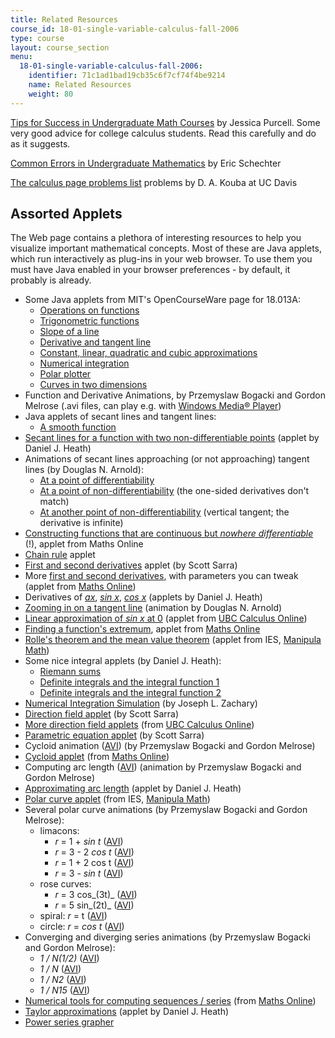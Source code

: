 ```yaml
---
title: Related Resources
course_id: 18-01-single-variable-calculus-fall-2006
type: course
layout: course_section
menu:
  18-01-single-variable-calculus-fall-2006:
    identifier: 71c1ad1bad19cb35c6f7cf74f4be9214
    name: Related Resources
    weight: 80
---
```


[Tips for Success in Undergraduate Math Courses](http://www.stanford.edu/class/math41/jasp.html) by Jessica Purcell. Some very good advice for college calculus students. Read this carefully and do as it suggests.

[Common Errors in Undergraduate Mathematics](http://www.math.vanderbilt.edu/~schectex/commerrs/) by Eric Schechter

[The calculus page problems list](http://www.math.ucdavis.edu/~kouba/ProblemsList.html) problems by D. A. Kouba at UC Davis

Assorted Applets
----------------

The Web page contains a plethora of interesting resources to help you visualize important mathematical concepts. Most of these are Java applets, which run interactively as plug-ins in your web browser. To use them you must have Java enabled in your browser preferences - by default, it probably is already.

*   Some Java applets from MIT's OpenCourseWare page for 18.013A:
    *   [Operations on functions](/ans7870/18/18.013a/textbook/HTML/tools/tools01.html)
    *   [Trigonometric functions](/ans7870/18/18.013a/textbook/HTML/tools/tools02.html)
    *   [Slope of a line](/ans7870/18/18.013a/textbook/HTML/tools/tools03.html)
    *   [Derivative and tangent line](/ans7870/18/18.013a/textbook/HTML/tools/tools04.html)
    *   [Constant, linear, quadratic and cubic approximations](/ans7870/18/18.013a/textbook/HTML/tools/tools05.html)
    *   [Numerical integration](/ans7870/18/18.013a/textbook/HTML/tools/tools07.html)
    *   [Polar plotter](/ans7870/18/18.013a/textbook/HTML/tools/tools16.html)
    *   [Curves in two dimensions](/ans7870/18/18.013a/textbook/HTML/tools/tools17.html)
*   Function and Derivative Animations, by Przemyslaw Bogacki and Gordon Melrose (.avi files, can play e.g. with [Windows Media® Player](http://www.microsoft.com/windows/windowsmedia))
*   Java applets of secant lines and tangent lines:
    *   [A smooth function](http://mathworld.wolfram.com/SmoothFunction.html)
*   [Secant lines for a function with two non-differentiable points](http://www.plu.edu/~heathdj/java/crabs/DefD.html) (applet by Daniel J. Heath)
*   Animations of secant lines approaching (or not approaching) tangent lines (by Douglas N. Arnold):
    *   [At a point of differentiability](http://www.ima.umn.edu/~arnold/calculus/secants/secants2/secants-j.html)
    *   [At a point of non-differentiability](http://www.ima.umn.edu/~arnold/calculus/secants/secants3/secants-j.html) (the one-sided derivatives don't match)
    *   [At another point of non-differentiability](http://www.ima.umn.edu/~arnold/calculus/secants/secants4/secants-j.html) (vertical tangent; the derivative is infinite)
*   [Constructing functions that are continuous but _nowhere differentiable_](http://www.univie.ac.at/future.media/moe/galerie/diff2/diff2.html#nirgdiff) (!), applet from Maths Online
*   [Chain rule](http://www.scottsarra.org/applets/calculus/FunctionComposition.html) applet
*   [First and second derivatives](http://www.scottsarra.org/applets/calculus/Derivatives2.html) applet (by Scott Sarra)
*   More [first and second derivatives](http://www.univie.ac.at/future.media/moe/galerie/diff1/diff1.html#zwabl), with parameters you can tweak (applet from [Maths Online](http://www.univie.ac.at/future.media/moe/galerie.html))
*   Derivatives of [_ax_](http://www.plu.edu/~heathdj/java/crabs/AToX.html), [_sin x_](http://www.plu.edu/~heathdj/java/crabs/SinX.html), [_cos x_](http://www.plu.edu/~heathdj/java/crabs/CosX.html) (applets by Daniel J. Heath)
*   [Zooming in on a tangent line](http://www.ima.umn.edu/~arnold/calculus/tangent/tangent-j.html) (animation by Douglas N. Arnold)
*   [Linear approximation of _sin x_ at 0](http://www.ugrad.math.ubc.ca/coursedoc/math100/demos/approx/linear.html) (applet from [UBC Calculus Online](http://www.ugrad.math.ubc.ca/coursedoc/math100/index.html))
*   [Finding a function's extremum](http://www.univie.ac.at/future.media/moe/galerie/anwdiff/anwdiff.html#es), applet from [Maths Online](http://www.univie.ac.at/future.media/moe/galerie.html)
*   [Rolle's theorem and the mean value theorem](http://www.cut-the-knot.org/Curriculum/Calculus/MVT.shtml) (applet from IES, [Manipula Math](http://www.ies-math.com/math/java/))
*   Some nice integral applets (by Daniel J. Heath):
    *   [Riemann sums](http://www.plu.edu/~heathdj/java/calc2/Riemann.html)
    *   [Definite integrals and the integral function 1](http://www.plu.edu/~heathdj/java/crabs/IntX.html)
    *   [Definite integrals and the integral function 2](http://www.plu.edu/~heathdj/java/calc2/Integral.html)
*   [Numerical Integration Simulation](http://www.cs.utah.edu/~zachary/isp/applets/Integrate/Integrate.html) (by Joseph L. Zachary)
*   [Direction field applet](http://www.scottsarra.org/applets/dirField1/dirField1.html) (by Scott Sarra)
*   [More direction field applets](http://www.ugrad.math.ubc.ca/coursedoc/math100/demos/diffeq/direction.html) (from [UBC Calculus Online](http://www.ugrad.math.ubc.ca/coursedoc/math100/index.html))
*   [Parametric equation applet](http://www.scottsarra.org/applets/calculus/Parametric.html) (by Scott Sarra)
*   Cycloid animation ([AVI](http://www.math.odu.edu/cbii/calcanim/hsp_21.avi)) (by Przemyslaw Bogacki and Gordon Melrose)
*   [Cycloid applet](http://www.univie.ac.at/future.media/moe/galerie/geom3/geom3.html#zykloiden) (from [Maths Online](http://www.univie.ac.at/future.media/moe/galerie.html))
*   Computing arc length ([AVI](http://www.math.odu.edu/cbii/calcanim/arclen1.avi)) (animation by Przemyslaw Bogacki and Gordon Melrose)
*   [Approximating arc length](http://www.plu.edu/~heathdj/java/calc2/Arclength.html) (applet by Daniel J. Heath)
*   [Polar curve applet](https://www.geogebra.org/m/P8bartsQ) (from IES, [Manipula Math](http://www.ies-math.com/math/java/))
*   Several polar curve animations (by Przemyslaw Bogacki and Gordon Melrose):
    *   limacons:
        *   _r_ = 1 + _sin t_ ([AVI](http://www.math.odu.edu/cbii/calcanim/polar1.avi))
        *   _r_ = 3 - 2 _cos t_ ([AVI](http://www.math.odu.edu/cbii/calcanim/polar2.avi))
        *   _r_ = 1 + 2 cos t ([AVI](http://www.math.odu.edu/cbii/calcanim/polar3.avi))
        *   _r_ = 3 - _sin t_ ([AVI](http://www.math.odu.edu/cbii/calcanim/polar4.avi))
    *   rose curves:
        *   _r_ = 3 cos_(3t)_ ([AVI](http://www.math.odu.edu/cbii/calcanim/polar5.avi))
        *   _r_ = 5 sin_(2t)_ ([AVI](http://www.math.odu.edu/cbii/calcanim/polar6.avi))
    *   spiral: _r_ = t ([AVI](http://www.math.odu.edu/cbii/calcanim/polar7.avi))
    *   circle: _r_ = _cos t_ ([AVI](http://www.math.odu.edu/cbii/calcanim/polar8.avi))
*   Converging and diverging series animations (by Przemyslaw Bogacki and Gordon Melrose):
    *   _1 / N(1/2)_ ([AVI](http://www.math.odu.edu/cbii/calcanim/series4.avi))
    *   _1 / N_ ([AVI](http://www.math.odu.edu/cbii/calcanim/series1.avi))
    *   _1 / N2_ ([AVI](http://www.math.odu.edu/cbii/calcanim/series3.avi))
    *   _1 / N15_ ([AVI](http://www.math.odu.edu/cbii/calcanim/series2.avi))
*   [Numerical tools for computing sequences / series](http://www.univie.ac.at/future.media/moe/galerie/grenz/grenz.html#folgennumerisch) (from [Maths Online](http://www.univie.ac.at/future.media/moe/galerie.html))
*   [Taylor approximations](http://www.plu.edu/~heathdj/java/calc2/Taylor.html) (applet by Daniel J. Heath)
*   [Power series grapher](http://www.scottsarra.org/applets/calculus/SeriesGrapherApplet.html)